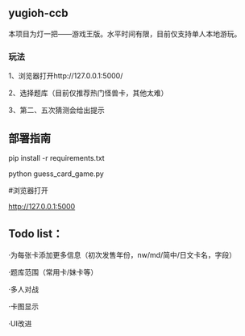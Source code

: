 ## yugioh-ccb

本项目为灯一把——游戏王版。水平时间有限，目前仅支持单人本地游玩。

### 玩法

1、浏览器打开http://127.0.0.1:5000/

2、选择题库（目前仅推荐热门怪兽卡，其他太难）

3、第二、五次猜测会给出提示


## 部署指南

pip install -r requirements.txt

python guess_card_game.py

#浏览器打开

http://127.0.0.1:5000

## Todo list：

·为每张卡添加更多信息（初次发售年份，nw/md/简中/日文卡名，字段）

·题库范围（常用卡/妹卡等）

·多人对战

·卡图显示

·UI改进


